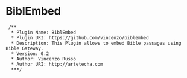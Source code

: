 BiblEmbed
=========

     /**
      * Plugin Name: BiblEmbed
      * Plugin URI: https://github.com/vincenzo/biblembed
      * Description: This Plugin allows to embed Bible passages using Bible Gateway.
      * Version: 0.2
      * Author: Vincenzo Russo
      * Author URI: http://artetecha.com
      ***/

